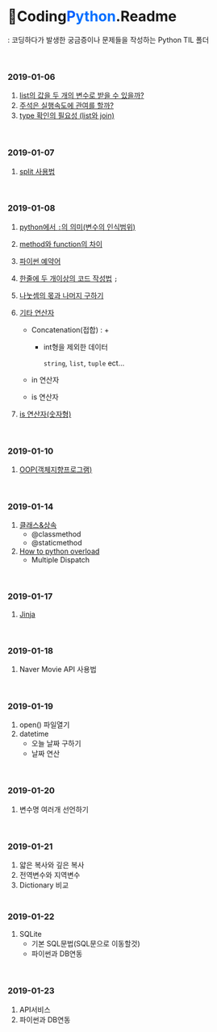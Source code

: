 # :orange_book:Coding<span style="color :#005FFF">P</span><span style="color :#006FFF">ython</span>.Readme

 : 코딩하다가 발생한 궁금증이나 문제들을 작성하는 Python TIL 폴더

<br>

### 2019-01-06

1. [list의 값을 두 개의 변수로 받을 수 있을까?](https://github.com/TaeJuneJoung/TIL/blob/master/Python/codingPython/2019-01-06.md#one)
2. [주석은 실행속도에 관여를 할까?](https://github.com/TaeJuneJoung/TIL/blob/master/Python/codingPython/2019-01-06.md#two)
3. [type 확인의 필요성 (list와 join)](https://github.com/TaeJuneJoung/TIL/blob/master/Python/codingPython/2019-01-06.md#three)

<br>

### 2019-01-07

1. [split 사용법](https://github.com/TaeJuneJoung/TIL/blob/master/Python/codingPython/2019-01-07.md#one)

<br>

### 2019-01-08

1. [python에서 `:`의 의미(변수의 인식범위)](https://github.com/TaeJuneJoung/TIL/blob/master/Python/codingPython/2019-01-08.md#one)

2. [method와 function의 차이](https://github.com/TaeJuneJoung/TIL/blob/master/Python/codingPython/2019-01-08.md#two)

3. [파이썬 예약어](https://github.com/TaeJuneJoung/TIL/blob/master/Python/codingPython/2019-01-08.md#three)

4. [한줄에 두 개이상의 코드 작성법](https://github.com/TaeJuneJoung/TIL/blob/master/Python/codingPython/2019-01-08.md#four) `;`

5. [나눗셈의 몫과 나머지 구하기](https://github.com/TaeJuneJoung/TIL/blob/master/Python/codingPython/2019-01-08.md#five)

6. [기타 연산자](https://github.com/TaeJuneJoung/TIL/blob/master/Python/codingPython/2019-01-08.md#six)

   - Concatenation(접합) : +

     - int형을 제외한 데이터

       `string`, `list`, `tuple` ect...

   - in 연산자
   - is 연산자

7. [is 연산자(숫자형)](https://github.com/TaeJuneJoung/TIL/blob/master/Python/codingPython/2019-01-08.md#seven)

<br>

### 2019-01-10

1. [OOP(객체지향프로그램)](https://github.com/TaeJuneJoung/TIL/blob/master/Python/codingPython/2019-01-10.md#oop)

<br>

### 2019-01-14

1. [클래스&상속](https://github.com/TaeJuneJoung/TIL/blob/master/Python/codingPython/2019-01-14.md#one)
   - @classmethod
   - @staticmethod
2. [How to python overload](https://github.com/TaeJuneJoung/TIL/blob/master/Python/codingPython/2019-01-14.md#two)
   - Multiple Dispatch

<br>

### 2019-01-17

1. [Jinja](https://github.com/TaeJuneJoung/TIL/blob/master/Python/codingPython/2019-01-17.md#one)

<br>

### 2019-01-18

1. Naver Movie API 사용법

<br>

### 2019-01-19

1. open() 파일열기
2. datetime
   - 오늘 날짜 구하기
   - 날짜 연산

<br>

### 2019-01-20

1. 변수명 여러개 선언하기

<br>

### 2019-01-21

1. 얇은 복사와 깊은 복사
2. 전역변수와 지역변수
3. Dictionary 비교

### <br>2019-01-22

1. SQLite
   - 기본 SQL문법(SQL문으로 이동할것)
   - 파이썬과 DB연동

<br>

### 2019-01-23

1. API서비스
2. 파이썬과 DB연동

<br>